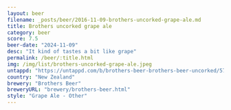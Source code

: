 ```yaml
---
layout: beer
filename: _posts/beer/2016-11-09-brothers-uncorked-grape-ale.md
title: Brothers uncorked grape ale
category: beer
score: 7.5
beer-date: "2024-11-09"
desc: "It kind of tastes a bit like grape"
permalink: /beer/:title.html
img: /img/list/brothers-uncorked-grape-ale.jpeg
untappd: "https://untappd.com/b/brothers-beer-brothers-beer-uncorked/5792446"
country: "New Zealand"
brewery: "Brothers Beer"
breweryURL: "brewery/brothers-beer.html"
style: "Grape Ale - Other"
---
```

